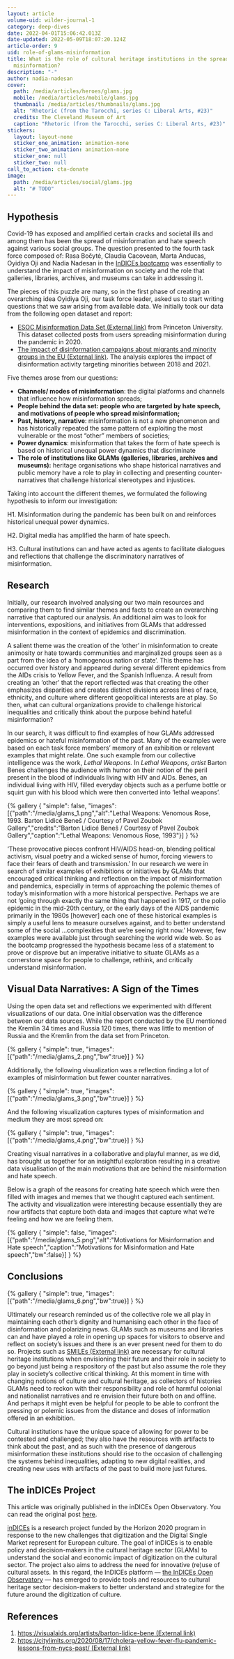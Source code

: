 ```yaml
---
layout: article
volume-uid: wilder-journal-1
category: deep-dives
date: 2022-04-01T15:06:42.013Z
date-updated: 2022-05-09T18:07:20.124Z
article-order: 9
uid: role-of-glams-misinformation
title: What is the role of cultural heritage institutions in the spread of
  misinformation?
description: "-"
author: nadia-nadesan
cover:
  path: /media/articles/heroes/glams.jpg
  mobile: /media/articles/mobile/glams.jpg
  thumbnail: /media/articles/thumbnails/glams.jpg
  alt: "Rhetoric (from the Tarocchi, series C: Liberal Arts, #23)"
  credits: The Cleveland Museum of Art
  caption: "Rhetoric (from the Tarocchi, series C: Liberal Arts, #23)"
stickers:
  layout: layout-none
  sticker_one_animation: animation-none
  sticker_two_animation: animation-none
  sticker_one: null
  sticker_two: null
call_to_action: cta-donate
image:
  path: /media/articles/social/glams.jpg
  alt: "# TODO"
---
```

## Hypothesis

Covid-19 has exposed and amplified certain cracks and societal ills and among them has been the spread of misinformation and hate speech against various social groups. The question presented to the fourth task force composed of: Rasa Bočytė, Claudia Cacovean, Marta Anducas, Oyidiya Oji and Nadia Nadesan in the [InDICEs bootcamp](https://participate.indices-culture.eu/conferences/InDICEsBootcamp) was essentially to understand the impact of misinformation on society and the role that galleries, libraries, archives, and museums can take in addressing it.

The pieces of this puzzle are many, so in the first phase of creating an overarching idea Oyidiya Oji, our task force leader, asked us to start writing questions that we saw arising from available data. We initially took our data from the following open dataset and report:

* [ESOC Misinformation Data Set (External link)](https://esoc.princeton.edu/publications/esoc-covid-19-misinformation-dataset) from Princeton University. This dataset collected posts from users spreading misinformation during the pandemic in 2020.
* [The impact of disinformation campaigns about migrants and minority groups in the EU (External link)](https://www.europarl.europa.eu/RegData/etudes/IDAN/2021/653641/EXPO_IDA(2021)653641_EN.pdf). The analysis explores the impact of disinformation activity targeting minorities between 2018 and 2021.

Five themes arose from our questions:

* **Channels/ modes of misinformation**: the digital platforms and channels that influence how misinformation spreads;
* **People behind the data set: people who are targeted by hate speech, and motivations of people who spread misinformation;**
* **Past, history, narrative**: misinformation is not a new phenomenon and has historically repeated the same pattern of exploiting the most vulnerable or the most “other” members of societies;
* **Power dynamics**: misinformation that takes the form of hate speech is based on historical unequal power dynamics that discriminate
* **The role of institutions like GLAMs (galleries, libraries, archives and museums):** heritage organisations who shape historical narratives and public memory have a role to play in collecting and presenting counter-narratives that challenge historical stereotypes and injustices.

Taking into account the different themes, we formulated the following hypothesis to inform our investigation:

H1. Misinformation during the pandemic has been built on and reinforces historical unequal power dynamics.

H2. Digital media has amplified the harm of hate speech.

H3. Cultural institutions can and have acted as agents to facilitate dialogues and reflections that challenge the discriminatory narratives of misinformation.

## Research

Initially, our research involved analysing our two main resources and comparing them to find similar themes and facts to create an overarching narrative that captured our analysis. An additional aim was to look for interventions, expositions, and initiatives from GLAMs that addressed misinformation in the context of epidemics and discrimination.

A salient theme was the creation of the ‘other’ in misinformation to create animosity or hate towards communities and marginalized groups seen as a part from the idea of a ‘homogenous nation or state’. This theme has occurred over history and appeared during several different epidemics from the AIDs crisis to Yellow Fever, and the Spanish Influenza. A result from creating an ‘other’ that the report reflected was that creating the other emphasizes disparities and creates distinct divisions across lines of race, ethnicity, and culture where different geopolitical interests are at play. So then, what can cultural organizations provide to challenge historical inequalities and critically think about the purpose behind hateful misinformation?

In our search, it was difficult to find examples of how GLAMs addressed epidemics or hateful misinformation of the past. Many of the examples were based on each task force members’ memory of an exhibition or relevant examples that might relate. One such example from our collective intelligence was the work, *Lethal Weapons.* In *Lethal Weapons, artist* Barton Benes challenges the audience with humor on their notion of the peril present in the blood of individuals living with HIV and AIDs. Benes, an individual living with HIV, filled everyday objects such as a perfume bottle or squirt gun with his blood which were then converted into ‘lethal weapons’.

{% gallery { "simple": false, "images": [{"path":"/media/glams_1.png","alt":"Lethal Weapons: Venomous Rose, 1993. Barton Lidicé Beneš / Courtesy of Pavel Zoubok Gallery","credits":"Barton Lidicé Beneš / Courtesy of Pavel Zoubok Gallery","caption":"Lethal Weapons: Venomous Rose, 1993"}] } %}

‘These provocative pieces confront HIV/AIDS head-on, blending political activism, visual poetry and a wicked sense of humor, forcing viewers to face their fears of death and transmission.’ In our research we were in search of similar examples of exhibitions or initiatives by GLAMs that encouraged critical thinking and reflection on the impact of misinformation and pandemics, especially in terms of approaching the polemic themes of today’s misinformation with a more historical perspective. Perhaps we are not ‘going through exactly the same thing that happened in 1917, or the polio epidemic in the mid-20th century, or the early days of the AIDS pandemic primarily in the 1980s \[however] each one of these historical examples is simply a useful lens to measure ourselves against, and to better understand some of the social …complexities that we’re seeing right now.’ However, few examples were available just through searching the world wide web. So as the bootcamp progressed the hypothesis became less of a statement to prove or disprove but an imperative initiative to situate GLAMs as a cornerstone space for people to challenge, rethink, and critically understand misinformation.

## Visual Data Narratives: A Sign of the Times

Using the open data set and reflections we experimented with different visualizations of our data. One initial observation was the difference between our data sources. While the report conducted by the EU mentioned the Kremlin 34 times and Russia 120 times, there was little to mention of Russia and the Kremlin from the data set from Princeton.

{% gallery { "simple": true, "images": [{"path":"/media/glams_2.png","bw":true}] } %}

Additionally, the following visualization was a reflection finding a lot of examples of misinformation but fewer counter narratives.

{% gallery { "simple": true, "images": [{"path":"/media/glams_3.png","bw":true}] } %}

And the following visualization captures types of misinformation and medium they are most spread on:

{% gallery { "simple": true, "images": [{"path":"/media/glams_4.png","bw":true}] } %}

Creating visual narratives in a collaborative and playful manner, as we did, has brought us together for an insightful exploration resulting in a creative data visualisation of the main motivations that are behind the misinformation and hate speech.

Below is a graph of the reasons for creating hate speech which were then filled with images and memes that we thought captured each sentiment. The activity and visualization were interesting because essentially they are now artifacts that capture both data and images that capture what we’re feeling and how we are feeling them.

{% gallery { "simple": false, "images": [{"path":"/media/glams_5.png","alt":"Motivations for Misinformation and Hate speech","caption":"Motivations for Misinformation and Hate speech","bw":false}] } %}

## Conclusions

{% gallery { "simple": true, "images": [{"path":"/media/glams_6.png","bw":true}] } %}

Ultimately our research reminded us of the collective role we all play in maintaining each other’s dignity and humanising each other in the face of disinformation and polarizing news. GLAMs such as museums and libraries can and have played a role in opening up spaces for visitors to observe and reflect on society’s issues and there is an ever present need for them to do so. Projects such as [SMILEs (External link)](https://participate.indices-culture.eu/processes/cocreation/f/6/posts/smiles.platoniq.net/) are necessary for cultural heritage institutions when envisioning their future and their role in society to go beyond just being a respository of the past but also assume the role they play in society’s collective critical thinking. At this moment in time with changing notions of culture and cultural heritage, as collectors of histories GLAMs need to reckon with their responsibility and role of harmful colonial and nationalist narratives and re envision their future both on and offline. And perhaps it might even be helpful for people to be able to confront the pressing or polemic issues from the distance and doses of information offered in an exhibition.

Cultural institutions have the unique space of allowing for power to be contested and challenged; they also have the resources with artifacts to think about the past, and as such with the presence of dangerous misinformation these institutions should rise to the occasion of challenging the systems behind inequalities, adapting to new digital realities, and creating new uses with artifacts of the past to build more just futures.

## The inDICEs Project

This article was originally published in the inDICEs Open Observatory. You can read the original post [here](https://participate.indices-culture.eu/processes/cocreation/f/6/posts/8).

[inDICEs](https://indices-culture.eu/) is a research project funded by the Horizon 2020 program in response to the new challenges that digitization and the Digital Single Market represent for European culture. The goal of inDICEs is to enable policy and decision-makers in the cultural heritage sector (GLAMs) to understand the social and economic impact of digitization on the cultural sector. The project also aims to address the need for innovative (re)use of cultural assets. In this regard, the InDICEs platform — [the InDICEs Open Observatory](http://participate.indices-culture.eu) — has emerged to provide tools and resources to cultural heritage sector decision-makers to better understand and strategize for the future around the digitization of culture.

## References

1. [https://visualaids.org/artists/barton-lidice-bene (External link)](https://visualaids.org/artists/barton-lidice-bene)
2. [https://citylimits.org/2020/08/17/cholera-yellow-fever-flu-pandemic-lessons-from-nycs-past/ (External link)](https://citylimits.org/2020/08/17/cholera-yellow-fever-flu-pandemic-lessons-from-nycs-past/)